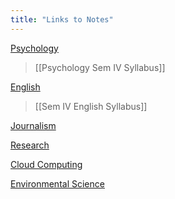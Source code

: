 ```yaml
---
title: "Links to Notes"
---
```


[Psychology](https://corvusdeinanis.github.io/cuddly-train/tags/psychology)
> [[Psychology Sem IV Syllabus]]

[English](https://corvusdeinanis.github.io/cuddly-train/tags/english)
> [[Sem IV English Syllabus]]


[Journalism](https://corvusdeinanis.github.io/cuddly-train/tags/journalism)


[Research](https://corvusdeinanis.github.io/cuddly-train/tags/research)


[Cloud Computing](https://corvusdeinanis.github.io/cuddly-train/tags/cloudcomputing)


[Environmental Science](https://corvusdeinanis.github.io/cuddly-train/tags/evs)
